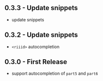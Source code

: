 ## 0.3.3 - Update snippets
- update snippets

## 0.3.2 - Update snippets
- `<riiid>` autocompletion

## 0.3.0 - First Release
- support autocompletion of `part5` and `part6`

